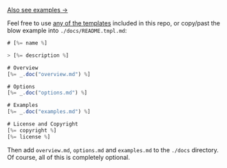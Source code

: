 [Also see examples →](./EXAMPLES.md)

Feel free to use [any of the templates](./templates) included in this repo, or copy/past the blow example into `./docs/README.tmpl.md`:

```js
# [%= name %]

> [%= description %]

# Overview
[%= _.doc("overview.md") %]

# Options
[%= _.doc("options.md") %]

# Examples
[%= _.doc("examples.md") %]

# License and Copyright
[%= copyright %]
[%= license %]
```

Then add `overview.md`, `options.md` and `examples.md` to the `./docs` directory. Of course, all of this is completely optional.